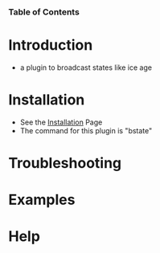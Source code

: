 ### Table of Contents ###


# Introduction #
  * a plugin to broadcast states like ice age

# Installation #
  * See the [Installation](Installation.md) Page
  * The command for this plugin is "bstate"

# Troubleshooting #

# Examples #

# Help #